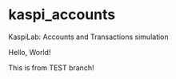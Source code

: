 # kaspi_accounts
KaspiLab: Accounts and Transactions simulation

Hello, World!

This is from TEST branch!


